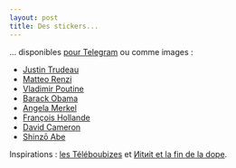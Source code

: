 ```yaml
---
layout: post
title: Des stickers...
---
```

... disponibles [pour Telegram](https://telegram.me/addstickers/LegalizeG8)
ou comme images :

- [Justin Trudeau](/images/stickers/legalize-trudeau.png)
- [Matteo Renzi](/images/stickers/legalize-renzi.png)
- [Vladimir Poutine](/images/stickers/legalize-poutine.png)
- [Barack Obama](/images/stickers/legalize-obama.png)
- [Angela Merkel](/images/stickers/legalize-merkel.png)
- [François Hollande](/images/stickers/legalize-hollande.png)
- [David Cameron](/images/stickers/legalize-cameron.png)
- [Shinzō Abe](/images/stickers/legalize-abe.png)

Inspirations : [les Téléboubizes](https://www.youtube.com/watch?v=9KbREoFax3U)
et [Иitиit et la fin de la dope](http://www.henriettevalium.com/050---1000-rectums.html).
